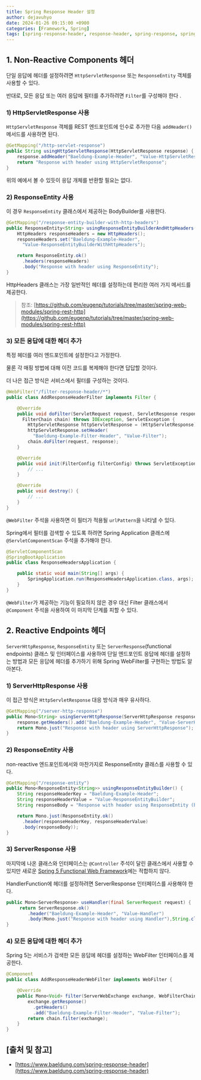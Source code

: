 ```yaml
---
title: Spring Response Header 설정
author: dejavuhyo
date: 2024-01-26 09:15:00 +0900
categories: [Framework, Spring]
tags: [spring-response-header, response-header, spring-response, spring-header, 응답-헤더, 스프링-헤더]
---
```


## 1. Non-Reactive Components 헤더
단일 응답에 헤더를 설정하려면 `HttpServletResponse` 또는 `ResponseEntity` 객체를 사용할 수 있다.

반대로, 모든 응답 또는 여러 응답에 필터를 추가하려면 `Filter`를 구성해야 한다 .

### 1) HttpServletResponse 사용
`HttpServletResponse` 객체를 REST 엔드포인트에 인수로 추가한 다음 `addHeader()` 메서드를 사용하면 된다.

```java
@GetMapping("/http-servlet-response")
public String usingHttpServletResponse(HttpServletResponse response) {
    response.addHeader("Baeldung-Example-Header", "Value-HttpServletResponse");
    return "Response with header using HttpServletResponse";
}
```

위의 예에서 볼 수 있듯이 응답 개체를 반환할 필요는 없다.

### 2) ResponseEntity 사용
이 경우 `ResponseEntity` 클래스에서 제공하는 BodyBuilder를 사용한다.

```java
@GetMapping("/response-entity-builder-with-http-headers")
public ResponseEntity<String> usingResponseEntityBuilderAndHttpHeaders() {
    HttpHeaders responseHeaders = new HttpHeaders();
    responseHeaders.set("Baeldung-Example-Header", 
      "Value-ResponseEntityBuilderWithHttpHeaders");

    return ResponseEntity.ok()
      .headers(responseHeaders)
      .body("Response with header using ResponseEntity");
}
```

HttpHeaders 클래스는 가장 일반적인 헤더를 설정하는데 편리한 여러 가지 메서드를 제공한다.

> 참조: [https://github.com/eugenp/tutorials/tree/master/spring-web-modules/spring-rest-http](https://github.com/eugenp/tutorials/tree/master/spring-web-modules/spring-rest-http)

### 3) 모든 응답에 대한 헤더 추가
특정 헤더를 여러 엔드포인트에 설정한다고 가정한다.

물론 각 매핑 방법에 대해 이전 코드를 복제해야 한다면 답답할 것이다.

더 나은 접근 방식은 서비스에서 필터를 구성하는 것이다.

```java
@WebFilter("/filter-response-header/*")
public class AddResponseHeaderFilter implements Filter {

    @Override
    public void doFilter(ServletRequest request, ServletResponse response, 
      FilterChain chain) throws IOException, ServletException {
        HttpServletResponse httpServletResponse = (HttpServletResponse) response;
        httpServletResponse.setHeader(
          "Baeldung-Example-Filter-Header", "Value-Filter");
        chain.doFilter(request, response);
    }

    @Override
    public void init(FilterConfig filterConfig) throws ServletException {
        // ...
    }

    @Override
    public void destroy() {
        // ...
    }
}
```

`@WebFilter` 주석을 사용하면 이 필터가 적용될 `urlPattern`을 나타낼 수 있다.

Spring에서 필터를 검색할 수 있도록 하려면 Spring Application 클래스에 `@ServletComponentScan` 주석을 추가해야 한다.

```java
@ServletComponentScan
@SpringBootApplication
public class ResponseHeadersApplication {

    public static void main(String[] args) {
        SpringApplication.run(ResponseHeadersApplication.class, args);
    }
}
```

`@WebFilter`가 제공하는 기능이 필요하지 않은 경우 대신 Filter 클래스에서 `@Component` 주석을 사용하여 이 마지막 단계를 피할 수 있다.

## 2. Reactive Endpoints 헤더
`ServerHttpResponse`, `ResponseEntity` 또는 `ServerResponse`(functional endpoints) 클래스 및 인터페이스를 사용하여 단일 엔드포인트 응답에 헤더를 설정하는 방법과 모든 응답에 헤더를 추가하기 위해 Spring WebFilter를 구현하는 방법도 알아본다.

### 1) ServerHttpResponse 사용
이 접근 방식은 `HttpServletResponse` 대응 방식과 매우 유사하다.

```java
@GetMapping("/server-http-response")
public Mono<String> usingServerHttpResponse(ServerHttpResponse response) {
    response.getHeaders().add("Baeldung-Example-Header", "Value-ServerHttpResponse");
    return Mono.just("Response with header using ServerHttpResponse");
}
```

### 2) ResponseEntity 사용
non-reactive 엔드포인트에서와 마찬가지로 ResponseEntity 클래스를 사용할 수 있다.

```java
@GetMapping("/response-entity")
public Mono<ResponseEntity<String>> usingResponseEntityBuilder() {
    String responseHeaderKey = "Baeldung-Example-Header";
    String responseHeaderValue = "Value-ResponseEntityBuilder";
    String responseBody = "Response with header using ResponseEntity (builder)";

    return Mono.just(ResponseEntity.ok()
      .header(responseHeaderKey, responseHeaderValue)
      .body(responseBody));
}
```

### 3) ServerResponse 사용
마지막에 나온 클래스와 인터페이스는 `@Controller` 주석이 달린 클래스에서 사용할 수 있지만 새로운 [Spring 5 Functional Web Framework](https://www.baeldung.com/spring-5-functional-web)에는 적합하지 않다.

HandlerFunction에 헤더를 설정하려면 ServerResponse 인터페이스를 사용해야 한다.

```java
public Mono<ServerResponse> useHandler(final ServerRequest request) {
     return ServerResponse.ok()
        .header("Baeldung-Example-Header", "Value-Handler")
        .body(Mono.just("Response with header using Handler"),String.class);
}
```

### 4) 모든 응답에 대한 헤더 추가
Spring 5는 서비스가 검색한 모든 응답에 헤더를 설정하는 WebFilter 인터페이스를 제공한다.

```java
@Component
public class AddResponseHeaderWebFilter implements WebFilter {

    @Override
    public Mono<Void> filter(ServerWebExchange exchange, WebFilterChain chain) {
        exchange.getResponse()
          .getHeaders()
          .add("Baeldung-Example-Filter-Header", "Value-Filter");
        return chain.filter(exchange);
    }
}
```

## [출처 및 참고]
* [https://www.baeldung.com/spring-response-header](https://www.baeldung.com/spring-response-header)
